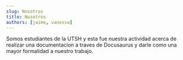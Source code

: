 ```yaml
---
slug: Nosotros
title: Nosotros
authors: [jaime, vanessa]
---
```


Somos estudiantes de la UTSH y esta fue nuestra actividad acerca de realizar una documentacion a traves de Docusaurus y darle como una mayor formalidad a nuestro trabajo.